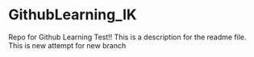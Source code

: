 # GithubLearning_IK
Repo for Github Learning Test!!
This is a description for the readme file.
This is new attempt for new branch
